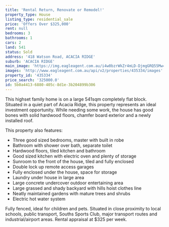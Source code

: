 ```yaml
---
title: 'Rental Return, Renovate or Remodel!'
property_type: House
listing_type: residential_sale
price: 'Offers Over $325,000'
rent: null
bedrooms: 3
bathrooms: 1
cars: 2
land: 541
status: Sold
address: '418 Watson Road, ACACIA RIDGE'
suburb: 'ACACIA RIDGE'
main_image: 'https://img.eagleagent.com.au/i4w0bzrWkZr4mLD-DjmgGRQ55Mw=/1280x854/smart/https://s3-us-west-2.amazonaws.com/eagleagent-orig/images/6823339/120130773-image-M.jpg'
images: 'http://www.eagleagent.com.au/api/v2/properties/435334/images'
property_id: '435334'
price_search: '325000.0'
id: 5b0a4413-6880-405c-8d1e-3b204899b306
---
```

This highset family home is on a large 541sqm completely flat block. Situated in a quiet part of Acacia Ridge, this property represents an ideal investment opportunity. While needing some work, the house has good bones with solid hardwood floors, chamfer board exterior and a newly installed roof.

This property also features:
*  Three good sized bedrooms, master with built in robe
*  Bathroom with shower over bath, separate toilet
*  Hardwood floors, tiled kitchen and bathroom
*  Good sized kitchen with electric oven and plenty of storage
*  Sunroom to the front of the house, tiled and fully enclosed
*  Double lock up remote access garages
*  Fully enclosed under the house, space for storage
*  Laundry under house in large area
*  Large concrete undercover outdoor entertaining area
*  Large grassed and shady backyard with hills hoist clothes line
*  Neatly maintained gardens with mature trees and shrubs
*  Electric hot water system

Fully fenced, ideal for children and pets. Situated in close proximity to local schools, public transport, Souths Sports Club, major transport routes and industrial/airport areas. Rental appraisal at $325 per week.